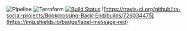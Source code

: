 ![Pipeline](https://imgur.com/4AUX83R.png)
![Terraform](https://imgur.com/SFR5Zx8.png)
[![Build Status](https://travis-ci.org/ita-social-projects/Bookcrossing-Back-End.svg?branch=develop)](https://travis-ci.org/ita-social-projects/Bookcrossing-Back-End)
![https://travis-ci.org/github/ita-social-projects/Bookcrossing-Back-End/builds/726034475](https://img.shields.io/badge/label-message-red)
